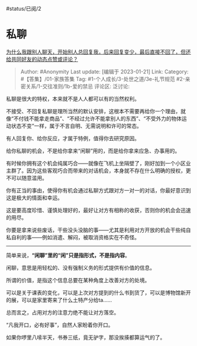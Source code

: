 #status/已阅/2

# 私聊

[为什么我跟别人聊天，开始别人总回复我，后来回复变少，最后直接不回了，但还给共同好友的动态点赞或评论？](https://www.zhihu.com/question/579774630/answer/2853871540)

> Author: #Anonymity
> Last update: [编辑于 2023-01-21]
> Link:
> Category: #【答集】/01-家族答集
> Tag: #1-个人成长/3-处世之道/3e-礼节规范 #2-亲密关系/1-交往准则/1b-爱的禁忌
> 评论区:
> 泛讨论:

私聊是很大的特权，本来就不是人人都可以有的当然权利。

不接受、不回复私聊是理所当然的默认安排，这根本不需要再给你一个理由，就像“不付钱不能拿走商品”、“不经过允许不能拿别人的东西”、“不受外力的物体运动状态不变”一样，属于不言自明、无需说明和许可的常态。

有人回复你、给你反应，才属于特例，值得你去研究原因。

给你私聊的机会，不是给你拿来“闲聊”用的，而是给你拿来应急、办事用的。

有时候你拥有这个机会纯属巧合——就像在飞机上坐隔壁了，刚好加到一个小区业主群了。因为这些客观巧合而带来的对话机会，本身就不存在什么明确的授权，更不可以随意滥用。

你有正当的事由，使得你有机会通过私聊方式跟对方一对一的对话，你最好意识到这是极大的情面和幸运。

这是要高度珍惜、谨慎处理好的，最好让对方有相称的收获，否则你的机会会迅速的用尽。

你要是拿来说些废话，干些没头没脑的事——尤其是利用对方开放的机会干些纯自私自利的事——例如消遣、解闷，被取消资格实在不奇怪。

---

简单来说，**“闲聊”里的“闲”只是指形式，不是指内容**。

闲聊，意思是用轻松的、没有强制义务的形式提供有价值的信息。

所谓的价值，是指这个信息总要在某种角度上改善对方的处境。

可以是关于课表的变化，可以是上次对方提到的什么书到货了，可以是博物馆新开的展，可以是家里寄来了什么土特产分给ta……

总而言之，占用对方的注意力绝不能让对方落空。

“凡我开口，必有好事”，自然人家盼着你开口。

如果你啰里八嗦半天，书券三纸，竟无驴字，那没挨揍都算运气的了。
